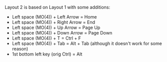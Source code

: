 
Layout 2 is based on Layout 1 with some additions:

- Left space (MO(4)) + Left Arrow    = Home
- Left space (MO(4)) + Right Arrow   = End
- Left space (MO(4)) + Up Arrow      = Page Up
- Left space (MO(4)) + Down Arrow    = Page Down
- Left space (MO(4)) + T             = Ctrl + F
- Left space (MO(4)) + Tab           = Alt  + Tab (although it doesn't work for some reason)
- 1st bottom left key (orig Ctrl)    = Alt
